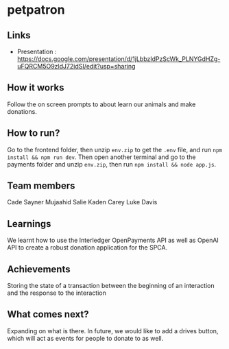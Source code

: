 # petpatron

## Links

* Presentation : https://docs.google.com/presentation/d/1jLbbzIdPzScWk_PLNYGdHZg-uFQRCM5O9zldJ72idSI/edit?usp=sharing

## How it works
Follow the on screen prompts to about learn our animals and make donations. 

## How to run?
Go to the frontend folder, then unzip `env.zip` to get the `.env` file, and run `npm install && npm run dev`. Then open another terminal and go to the payments folder and unzip `env.zip`, then run `npm install && node app.js`.


## Team members
Cade Sayner
Mujaahid Salie
Kaden Carey
Luke Davis

## Learnings
We learnt how to use the Interledger OpenPayments API as well as OpenAI API to create a robust donation application for the SPCA.

## Achievements
Storing the state of a transaction between the beginning of an interaction and the response to the interaction

## What comes next?
Expanding on what is there. In future, we would like to add a drives button, which will act as events for people to donate to as well.

